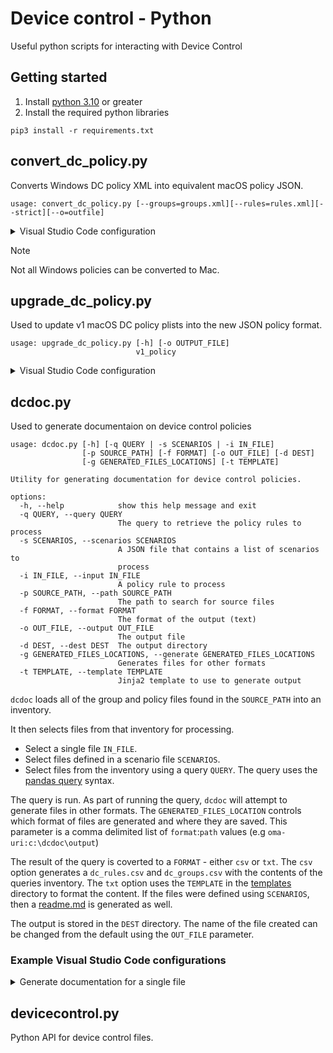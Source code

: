 # Device control - Python

Useful python scripts for interacting with Device Control

## Getting started

1. Install [python 3.10](https://www.python.org/downloads/release/python-3100/) or greater
2. Install the required python libraries

```
pip3 install -r requirements.txt
```

## convert_dc_policy.py

Converts Windows DC policy XML into equivalent macOS policy JSON.

```
usage: convert_dc_policy.py [--groups=groups.xml][--rules=rules.xml][--strict][--o=outfile]
```

<details>
<summary>Visual Studio Code configuration</summary>

```json
{
    "name": "Python: Convert device control policy",
    "type": "python",
    "request": "launch",
    "program": "${workspaceFolder}\\python\\convert_dc_policy.py",
    "console": "integratedTerminal",
    "justMyCode": true,
    "args":[
        "--groups=${file}",
        "-o${workspaceFolder}\\Examples\\converted.json"
    ]
}
```
</details>


> [!NOTE]  
> Not all Windows policies can be converted to Mac.  

## upgrade_dc_policy.py

Used to update v1 macOS DC policy plists into the new JSON policy format.

```
usage: upgrade_dc_policy.py [-h] [-o OUTPUT_FILE]
                            v1_policy
```

<details>
<summary>Visual Studio Code configuration</summary>

```json
 {
     "name": "Python: Upgrade device control Policy",
     "type": "python",
     "request": "launch",
     "program": "${workspaceFolder}\\python\\upgrade_dc_policy.py",
     "console": "integratedTerminal",
     "justMyCode": true,
     "args":[
         "${file}",
         "-o${workspaceFolder}\\Examples\\upgrade.json"
     ]
 }
```
</details>


## dcdoc.py

Used to generate documentaion on device control policies

```
usage: dcdoc.py [-h] [-q QUERY | -s SCENARIOS | -i IN_FILE]
                [-p SOURCE_PATH] [-f FORMAT] [-o OUT_FILE] [-d DEST]
                [-g GENERATED_FILES_LOCATIONS] [-t TEMPLATE]

Utility for generating documentation for device control policies.

options:
  -h, --help            show this help message and exit
  -q QUERY, --query QUERY
                        The query to retrieve the policy rules to process    
  -s SCENARIOS, --scenarios SCENARIOS
                        A JSON file that contains a list of scenarios to     
                        process
  -i IN_FILE, --input IN_FILE
                        A policy rule to process
  -p SOURCE_PATH, --path SOURCE_PATH
                        The path to search for source files
  -f FORMAT, --format FORMAT
                        The format of the output (text)
  -o OUT_FILE, --output OUT_FILE
                        The output file
  -d DEST, --dest DEST  The output directory
  -g GENERATED_FILES_LOCATIONS, --generate GENERATED_FILES_LOCATIONS
                        Generates files for other formats
  -t TEMPLATE, --template TEMPLATE
                        Jinja2 template to use to generate output
```

```dcdoc``` loads all of the group and policy files found in the ```SOURCE_PATH``` into an inventory.

It then selects files from that inventory for processing. 
-  Select a single file  ```IN_FILE```.
-  Select files defined in a scenario file ```SCENARIOS```.
-  Select files from the inventory using a query ```QUERY```.  The query uses the [pandas query](https://pandas.pydata.org/pandas-docs/stable/reference/api/pandas.DataFrame.query.html) syntax.  

The query is run.  As part of running the query, ```dcdoc``` will attempt to generate files in other formats.  The ```GENERATED_FILES_LOCATION``` controls which format of files are generated and where they are saved.  This parameter is a comma delimited list of ```format```:```path``` values (e.g ```oma-uri:c:\dcdoc\output```)

The result of the query is coverted to a ```FORMAT``` - either ```csv``` or ```txt```.  The ```csv``` option generates a ```dc_rules.csv``` and ```dc_groups.csv``` with the contents of the queries inventory.  The  ```txt``` option uses the ```TEMPLATE``` in the [templates](templates/) directory to format the content.  If the files were defined using ```SCENARIOS```, then a [readme.md](templates/readme.j2) is generated as well.

The output is stored in the ```DEST``` directory.  The name of the file created can be changed from the default using the ```OUT_FILE``` parameter.

### Example Visual Studio Code configurations

<details>
<summary>Generate documentation for a single file</summary>

```json
{
"name": "Python: dcdoc - single file",
"type": "python",
"request": "launch",
"program": "${workspaceFolder}\\python\\dcdoc.py",
"args": [
    "--path=${fileDirname}",
    "--input=${relativeFile}",
    "--dest=${workspaceFolder}\\Examples"
],
"console": "integratedTerminal",
"justMyCode": true,
}

```
</details>


        

## devicecontrol.py

Python API for device control files.